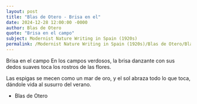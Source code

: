 ```yaml
---
layout: post
title: "Blas de Otero - Brisa en el"
date: 2024-12-28 12:00:00 -0000
author: Blas de Otero
quote: "Brisa en el campo"
subject: Modernist Nature Writing in Spain (1920s)
permalink: /Modernist Nature Writing in Spain (1920s)/Blas de Otero/Blas de Otero - Brisa en el
---
```


Brisa en el campo
En los campos verdosos,
la brisa danzante
con sus dedos suaves
toca los rostros de las flores.

Las espigas se mecen
como un mar de oro,
y el sol abraza
todo lo que toca,
dándole vida
al susurro del verano.

- Blas de Otero
